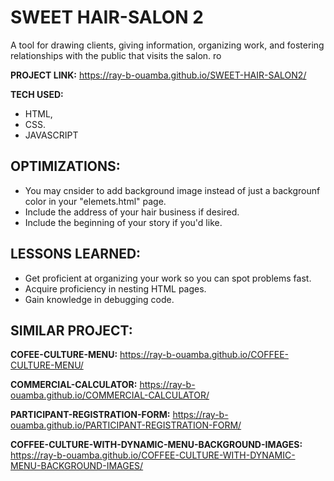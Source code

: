 # SWEET HAIR-SALON 2

A tool for drawing clients, giving information, organizing work, and fostering relationships with the public that visits the salon.  ro

**PROJECT LINK:**  https://ray-b-ouamba.github.io/SWEET-HAIR-SALON2/

**TECH USED:** 
* HTML,
* CSS.
* JAVASCRIPT


## OPTIMIZATIONS:

* You may cnsider to add background image instead of just a backgrounf color in your "elemets.html" page.
* Include the address of your hair business if desired.
* Include the beginning of your story if you'd like.
  

## LESSONS LEARNED:

* Get proficient at organizing your work so you can spot problems fast.
* Acquire proficiency in nesting HTML pages.
* Gain knowledge in debugging code.

## SIMILAR PROJECT:

**COFEE-CULTURE-MENU:** https://ray-b-ouamba.github.io/COFFEE-CULTURE-MENU/

**COMMERCIAL-CALCULATOR:** https://ray-b-ouamba.github.io/COMMERCIAL-CALCULATOR/

**PARTICIPANT-REGISTRATION-FORM:** https://ray-b-ouamba.github.io/PARTICIPANT-REGISTRATION-FORM/

**COFFEE-CULTURE-WITH-DYNAMIC-MENU-BACKGROUND-IMAGES:** https://ray-b-ouamba.github.io/COFFEE-CULTURE-WITH-DYNAMIC-MENU-BACKGROUND-IMAGES/



